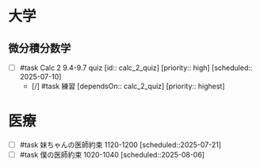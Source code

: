 
# 大学

## 微分積分数学

- [ ] #task Calc 2 9.4-9.7 quiz  [id:: calc_2_quiz]  [priority:: high]  [scheduled:: 2025-07-10]
	- [/] #task 練習  [dependsOn:: calc_2_quiz]  [priority:: highest]

# 医療

- [ ] #task 妹ちゃんの医師約束 1120-1200 [scheduled::2025-07-21]
- [ ] #task 僕の医師約束 1020-1040 [scheduled::2025-08-06]